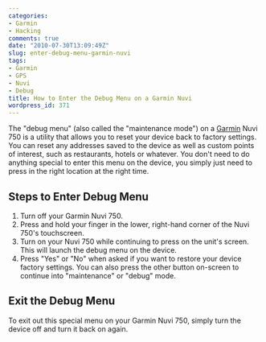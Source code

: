 ```yaml
---
categories:
- Garmin
- Hacking
comments: true
date: "2010-07-30T13:09:49Z"
slug: enter-debug-menu-garmin-nuvi
tags:
- Garmin
- GPS
- Nuvi
- Debug
title: How to Enter the Debug Menu on a Garmin Nuvi
wordpress_id: 371
---
```


The "debug menu" (also called the "maintenance mode") on a [Garmin](https://www.garmin.com/garmin/cms/site/us) Nuvi 750 is a utility that allows you to reset your device back to factory settings. You can reset any addresses saved to the device as well as custom points of interest, such as restaurants, hotels or whatever. You don't need to do anything special to enter this menu on the device, you simply just need to press in the right location at the right time.

## Steps to Enter Debug Menu

1. Turn off your Garmin Nuvi 750.
2. Press and hold your finger in the lower, right-hand corner of the Nuvi 750's touchscreen.
3. Turn on your Nuvi 750 while continuing to press on the unit's screen. This will launch the debug menu on the device.
4. Press "Yes" or "No" when asked if you want to restore your device factory settings. You can also press the other button on-screen to continue into "maintenance" or "debug" mode.


## Exit the Debug Menu

To exit out this special menu on your Garmin Nuvi 750, simply turn the device off and turn it back on again.
